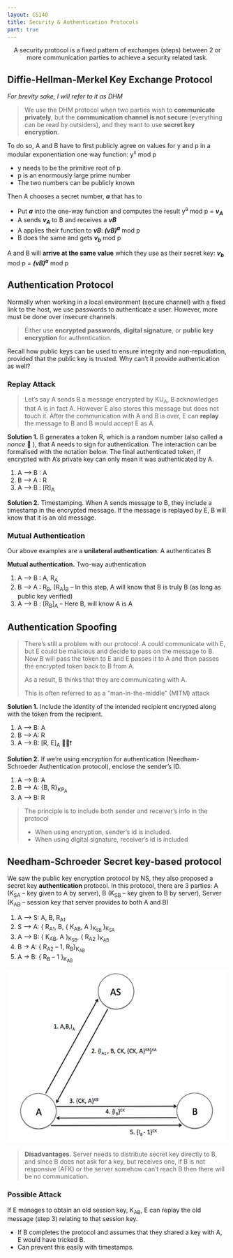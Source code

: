 ```yaml
---
layout: CS140
title: Security & Authentication Protocols
part: true
---
```


<p align=center>A security protocol is a fixed pattern of exchanges (steps) between 2 or more communication parties to achieve a security related task.</p>

## Diffie-Hellman-Merkel Key Exchange Protocol

*For brevity sake, I will refer to it as DHM*

> We use the DHM protocol when two parties wish to **communicate privately**, but the **communication channel is not secure** (everything can be read by outsiders), and they want to use **secret key encryption**. 

To do so, A and B have to first publicly agree on values for y and p in a modular exponentiation one way function: y<sup>x</sup> mod p

- y needs to be the primitive root of p
- p is an enormously large prime number
- The two numbers can be publicly known

Then A chooses a secret number, ***a*** that has to 

- Put ***a*** into the one-way function and computes the result y<sup>a</sup> mod p = ***v<sub>A</sub>***
- A sends ***v<sub>A</sub>*** to B and receives a ***vB*** 
- A applies their function to ***vB***: ***(vB)<sup>a</sup>*** mod p
- B does the same and gets ***v<sub>b</sub>*** mod p

A and B will **arrive at the same value** which they use as their secret key: ***v<sub>b</sub>*** mod p = ***(vB)<sup>a</sup>*** mod p

## Authentication Protocol

Normally when working in a local environment (secure channel) with a fixed link to the host, we use passwords to authenticate a user. However, more must be done over insecure channels.

> Either use **encrypted passwords**, **digital signature**, or **public key encryption** for authentication.

Recall how public keys can be used to ensure integrity and non-repudiation, provided that the public key is trusted. Why can’t it provide authentication as well?

### Replay Attack

> Let’s say A sends B a message encrypted by KU<sub>A</sub>, B acknowledges that A is in fact A. However E also stores this message but does not touch it. After the communication with A and B is over, E can **replay** the message to B and B would accept E as A.

**Solution 1.** B generates a token R, which is a random number (also called a *nonce* :eyes: ), that A needs to sign for authentication. The interaction can be formalised with the notation below. The final authenticated token, if encrypted with A’s private key can only mean it was authenticated by A.

1. A –> B : A
2. B –> A : R
3. A –> B : [R]<sub>A</sub>

**Solution 2.** Timestamping. When A sends message to B, they include a timestamp in the encrypted message. If the message is replayed by E, B will know that it is an old message.

### Mutual Authentication

Our above examples are a **unilateral authentication**: A authenticates B

**Mutual authentication.** Two-way authentication

1. A –> B : A, R<sub>A</sub>
2. B –> A : R<sub>B</sub>, [R<sub>A</sub>]<sub>B</sub> – In this step, A will know that B is truly B (as long as public key verified)
3. A –> B : [R<sub>B</sub>]<sub>A</sub>       – Here B, will know A is A

## Authentication Spoofing

> There’s still a problem with our protocol. A could communicate with E, but E could be malicious and decide to pass on the message to B. Now B will pass the token to E and E passes it to A and then passes the encrypted token back to B from A.
>
> As a result, B thinks that they are communicating with A.
>
> This is often referred to as a "man-in-the-middle" (MITM) attack

**Solution 1.** Include the identity of the intended recipient encrypted along with the token from the recipient.

1. A –> B: A
2. B –> A: R
3. A –> B: [R, E]<sub>A</sub> 🔔❕❗

**Solution 2.** If we’re using encryption for authentication (Needham-Schroeder Authentication protocol), enclose the sender’s ID.

1. A –> B: A
2. B –> A: {B, R}<sub>KP<sub>A</sub></sub>
3. A –> B: R

> The principle is to include both sender and receiver’s info in the protocol
>
> - When using encryption, sender’s id is included.
> - When using digital signature, receiver’s id is included

## Needham-Schroeder Secret key-based protocol

We saw the public key encryption protocol by NS, they also proposed a secret key **authentication** protocol. In this protocol, there are 3 parties: A (K<sub>SA</sub> – key given to A by server), B (K<sub>SB</sub> – key given to B by server), Server (K<sub>AB</sub> – session key that server provides to both A and B)

1. A –> S: A, B, R<sub>A1</sub>
2. S –> A: { R<sub>A1</sub>, B, { K<sub>AB</sub>, A }<sub>K<sub>SB </sub></sub>}<sub>K<sub>SA</sub></sub>
3. A –> B: { K<sub>AB</sub>, A }<sub>K<sub>SB</sub></sub>, { R<sub>A2</sub> }<sub>K<sub>AB</sub></sub>
4. B &rightarrow; A: { R<sub>A2</sub> – 1, R<sub>B</sub>}<sub>K<sub>AB</sub></sub>
5. A &rightarrow; B: { R<sub>B</sub> – 1 }<sub>K<sub>AB</sub></sub>

![needhamSchroeder](.\part7.assets\needhamSchroeder.png)

> **Disadvantages.** Server needs to distribute secret key directly to B, and since B does not ask for a key, but receives one, if B is not responsive (AFK) or the server somehow can’t reach B then there will be no communication.

### Possible Attack

If E manages to obtain an old session key, K<sub>AB</sub>, E can replay the old message (step 3) relating to that session key. 

- If B completes the protocol and assumes that they shared a key with A, E would have tricked B.
- Can prevent this easily with timestamps.

